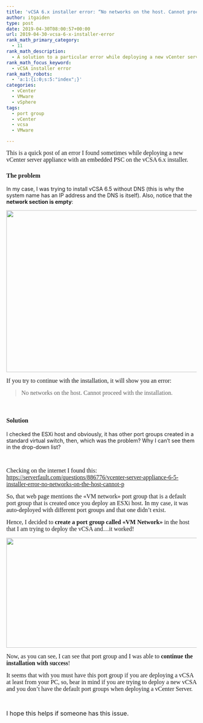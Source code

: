 ```yaml
---
title: 'vCSA 6.x installer error: “No networks on the host. Cannot proceed with the installation.»'
author: itgaiden
type: post
date: 2019-04-30T08:00:57+00:00
url: 2019-04-30-vcsa-6-x-installer-error
rank_math_primary_category:
  - 11
rank_math_description:
  - A solution to a particular error while deploying a new vCenter server appliance with an embedded PSC.
rank_math_focus_keyword:
  - vCSA installer error
rank_math_robots:
  - 'a:1:{i:0;s:5:"index";}'
categories:
  - vCenter
  - VMware
  - vSphere
tags:
  - port group
  - vCenter
  - vcsa
  - VMware

---
```

<span style="font-family: Didact Gothic;"><span style="font-size: 16px;">This is a quick post of an error I found sometimes</span><span style="font-size: 16px;"> while deploying a new vCenter server appliance with an embedded PSC on the vCSA 6.x installer.</span></span>

### <span style="font-family: Didact Gothic;">The problem</span>

<span style="">In my case, I was trying to install vCSA 6.5 without DNS (this is why the system name has an IP address and the DNS is itself). Also, notice that the <strong>network section is empty</strong>:</span>

<span style=""><img loading="lazy" class="alignnone wp-image-842 size-full" src="/wp-content/uploads/2019/04/vcsa_installer_wonw.jpg" alt="" width="582" height="427" srcset="/wp-content/uploads/2019/04/vcsa_installer_wonw.jpg 582w, /wp-content/uploads/2019/04/vcsa_installer_wonw-300x220.jpg 300w" sizes="(max-width: 582px) 100vw, 582px" /></span>

<span style="font-family: Didact Gothic; font-size: 16px;">If you try to continue with the installation, it will show you an error:</span>

> <span style="font-family: Didact Gothic; font-size: 16px;">No networks on the host. Cannot proceed with the installation.</span>

&nbsp;

### <span style="font-family: Didact Gothic;">Solution</span>

<span style="">I checked the ESXi host and obviously, it has other port groups created in a standard virtual switch, then, which was the problem? Why I can&#8217;t see them in the drop-down list?<br /> </span>

&nbsp;

<span style="font-family: Didact Gothic; font-size: 16px;">Checking on the internet I found this: <a href="https://serverfault.com/questions/886776/vcenter-server-appliance-6-5-installer-error-no-networks-on-the-host-cannot-p">https://serverfault.com/questions/886776/vcenter-server-appliance-6-5-installer-error-no-networks-on-the-host-cannot-p</a></span>

<span style="font-family: Didact Gothic; font-size: 16px;">So, that web page mentions the «VM network» port group that is a default port group that is created once you deploy an ESXi host. In my case, it was auto-deployed with different port groups and that one didn&#8217;t exist.</span>

<span style="font-family: Didact Gothic; font-size: 16px;">Hence, I decided to <strong>create a port group called «VM Network»</strong> in the host that I am trying to deploy the vCSA and&#8230;it worked!</span>

<span style="font-family: Didact Gothic; font-size: 16px;"><img loading="lazy" class="alignnone size-full wp-image-843" src="/wp-content/uploads/2019/04/vcsa_installer_wnw.jpg" alt="" width="598" height="290" srcset="/wp-content/uploads/2019/04/vcsa_installer_wnw.jpg 598w, /wp-content/uploads/2019/04/vcsa_installer_wnw-300x145.jpg 300w" sizes="(max-width: 598px) 100vw, 598px" /></span>

<span style="font-family: Didact Gothic; font-size: 16px;">Now, as you can see, I can see that port group and I was able to <strong>continue the installation with success</strong>!</span>

<span style="font-family: Didact Gothic; font-size: 16px;">It seems that with you must have this port group if you are deploying a vCSA at least from your PC, so, bear in mind if you are trying to deploy a new vCSA and you don&#8217;t have the default port groups when deploying a vCenter Server.</span>

&nbsp;

<span style="font-size: 16px;">I hope this helps if someone has this issue.</span>